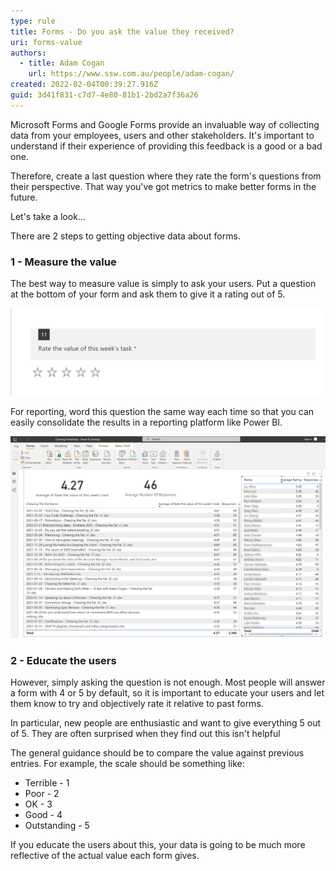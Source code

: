 ```yaml
---
type: rule
title: Forms - Do you ask the value they received?
uri: forms-value
authors:
  - title: Adam Cogan
    url: https://www.ssw.com.au/people/adam-cogan/
created: 2022-02-04T00:39:27.916Z
guid: 3d41f831-c7d7-4e80-81b1-2bd2a7f36a26
---
```

Microsoft Forms and Google Forms provide an invaluable way of collecting data from your employees, users and other stakeholders. It's important to understand if their experience of providing this feedback is a good or a bad one.

Therefore, create a last question where they rate the form's questions from their perspective. That way you've got metrics to make better forms in the future. 

Let's take a look...

<!--endintro-->

There are 2 steps to getting objective data about forms.

### 1 - Measure the value

The best way to measure value is simply to ask your users. Put a question at the bottom of your form and ask them to give it a rating out of 5. 

![Figure: Add a question asking your users for the value of the form (make sure the question is always the same)](askthevalueofyourform.png)

For reporting, word this question the same way each time so that you can easily consolidate the results in a reporting platform like Power BI.

![Figure: Using Power BI you can check what value you are getting out of your forms](measurethevalueofyourformblurred.png)

### 2 - Educate the users

However, simply asking the question is not enough. Most people will answer a form with 4 or 5 by default, so it is important to educate your users and let them know to try and objectively rate it relative to past forms.

In particular, new people are enthusiastic and want to give everything 5 out of 5. They are often surprised when they find out this isn't helpful

The general guidance should be to compare the value against previous entries. For example, the scale should be something like: 

* Terrible - 1
* Poor - 2
* OK - 3
* Good - 4
* Outstanding - 5

If you educate the users about this, your data is going to be much more reflective of the actual value each form gives.